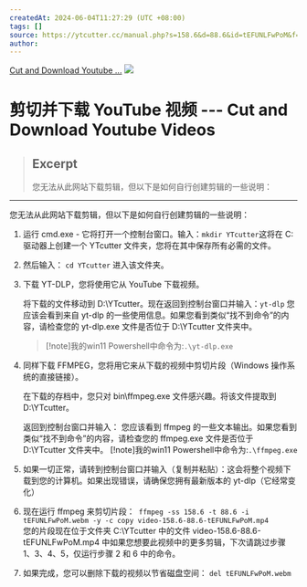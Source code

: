 ```yaml
---
createdAt: 2024-06-04T11:27:29 (UTC +08:00)
tags: []
source: https://ytcutter.cc/manual.php?s=158.6&d=88.6&id=tEFUNLFwPoM&f=video
author:
---
```

[Cut and Download Youtube ...](https://ytcutter.cc/)
![](https://cdn.jsdelivr.net/gh/duanbiao2000/BlogGallery/picture/20240604113149.png)

# 剪切并下载 YouTube 视频 --- Cut and Download Youtube Videos

> ## Excerpt
> 您无法从此网站下载剪辑，但以下是如何自行创建剪辑的一些说明：

---
您无法从此网站下载剪辑，但以下是如何自行创建剪辑的一些说明：

1.  运行 cmd.exe - 它将打开一个控制台窗口。输入：`mkdir YTcutter`这将在 C: 驱动器上创建一个 YTcutter 文件夹，您将在其中保存所有必需的文件。
2.  然后输入： `cd YTcutter` 进入该文件夹。
3.  下载 YT-DLP，您将使用它从 YouTube 下载视频。  
      
    将下载的文件移动到 D:\\YTcutter。现在返回到控制台窗口并输入：`yt-dlp` 您应该会看到来自 yt-dlp 的一些使用信息。如果您看到类似“找不到命令”的内容，请检查您的 yt-dlp.exe 文件是否位于 D:\\YTcutter 文件夹中。
	>[!note]我的win11 Powershell中命令为:`.\yt-dlp.exe`
4.  同样下载 FFMPEG，您将用它来从下载的视频中剪切片段（Windows 操作系统的直接链接）。  
      
    在下载的存档中，您只对 bin\\ffmpeg.exe 文件感兴趣。将该文件提取到 D:\\YTcutter。  
      
    返回到控制台窗口并输入： 您应该看到 ffmpeg 的一些文本输出。如果您看到类似“找不到命令”的内容，请检查您的 ffmpeg.exe 文件是否位于 D:\\YTcutter 文件夹中。
    [!note]我的win11 Powershell中命令为:`.\ffmpeg.exe`
5.  如果一切正常，请转到控制台窗口并输入（复制并粘贴）：这会将整个视频下载到您的计算机。如果出现错误，请确保您拥有最新版本的 yt-dlp（它经常变化）
6.  现在运行 ffmpeg 来剪切片段：` ffmpeg -ss 158.6 -t 88.6 -i tEFUNLFwPoM.webm -y -c copy video-158.6-88.6-tEFUNLFwPoM.mp4`  
    您的片段现在位于文件夹 C:\\YTcutter 中的文件 video-158.6-88.6-tEFUNLFwPoM.mp4 中如果您想要此视频中的更多剪辑，下次请跳过步骤 1、3、4、5，仅运行步骤 2 和 6 中的命令。  
7. 如果完成，您可以删除下载的视频以节省磁盘空间： 
	`del tEFUNLFwPoM.webm`

  

